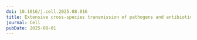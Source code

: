 ```yaml
---
doi: 10.1016/j.cell.2025.08.016
title: Extensive cross-species transmission of pathogens and antibiotic resistance genes in mammals neglected by public health surveillance
journal: Cell
pubDate: 2025-08-01
---
```


